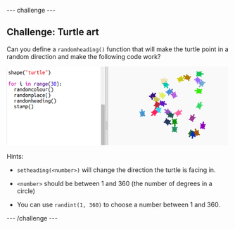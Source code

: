 \--- challenge \---

## Challenge: Turtle art

Can you define a `randomheading()` function that will make the turtle point in a random direction and make the following code work?

![स्क्रीनशॉट](images/modern-turtle-art.png)

Hints:

- `setheading(<number>)` will change the direction the turtle is facing in.

- `<number>` should be between 1 and 360 (the number of degrees in a circle)

- You can use `randint(1, 360)` to choose a number between 1 and 360.

\--- /challenge \---